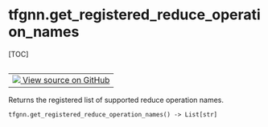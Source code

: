 # tfgnn.get_registered_reduce_operation_names

[TOC]

<!-- Insert buttons and diff -->

<table class="tfo-notebook-buttons tfo-api nocontent" align="left">
<td>
  <a target="_blank" href="https://github.com/tensorflow/gnn/tree/master/tensorflow_gnn/graph/graph_tensor_ops.py#L767-L769">
    <img src="https://www.tensorflow.org/images/GitHub-Mark-32px.png" />
    View source on GitHub
  </a>
</td>
</table>

Returns the registered list of supported reduce operation names.

<pre class="devsite-click-to-copy prettyprint lang-py tfo-signature-link">
<code>tfgnn.get_registered_reduce_operation_names() -> List[str]
</code></pre>



<!-- Placeholder for "Used in" -->
